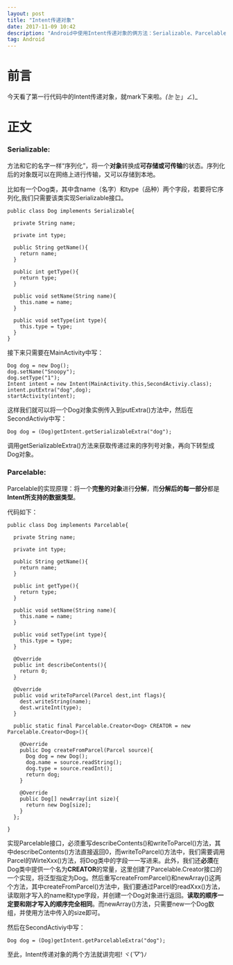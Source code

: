 ```yaml
---
layout: post
title: "Intent传递对象"
date: 2017-11-09 10:42
description: "Android中使用Intent传递对象的俩方法：Serializable、Parcelable"
tag: Android
---
```


# 前言
今天看了第一行代码中的Intent传递对象，就mark下来啦。_(눈_ 눈」∠)_

# 正文

### Serializable:
方法和它的名字一样“序列化”，将一个**对象**转换成**可存储或可传输**的状态。序列化后的对象既可以在网络上进行传输，又可以存储到本地。

比如有一个Dog类，其中含name（名字）和type（品种）两个字段，若要将它序列化,我们只需要该类实现Serializable接口。
```
public class Dog implements Serializable{

  private String name;

  private int type;

  public String getName(){
    return name;
  }

  public int getType(){
    return type;
  }

  public void setName(String name){
    this.name = name;
  }

  public void setType(int type){
    this.type = type;
  }
}
```
接下来只需要在MainActivity中写：
```
Dog dog = new Dog();
dog.setName("Snoopy");
dog.setType("1");
Intent intent = new Intent(MainActivity.this,SecondActiviy.class);
intent.putExtra("dog",dog);
startActivity(intent);
```
这样我们就可以将一个Dog对象实例传入到putExtra()方法中，然后在SecondActiviy中写：
```
Dog dog = (Dog)getIntent.getSerializableExtra("dog");
```
调用getSerializableExtra()方法来获取传递过来的序列号对象，再向下转型成Dog对象。

### Parcelable:
Parcelable的实现原理：将一个**完整的对象**进行**分解**，而**分解后的每一部分**都是**Intent所支持的数据类型**。

代码如下：
```
public class Dog implements Parcelable{

  private String name;

  private int type;

  public String getName(){
    return name;
  }

  public int getType(){
    return type;
  }

  public void setName(String name){
    this.name = name;
  }

  public void setType(int type){
    this.type = type;
  }

  @Override
  public int describeContents(){
    return 0;
  }

  @Override
  public void writeToParcel(Parcel dest,int flags){
    dest.writeString(name);
    dest.writeInt(type);
  }

  public static final Parcelable.Creator<Dog> CREATOR = new Parcelable.Creator<Dog>(){

    @Override
    public Dog createFromParcel(Parcel source){
      Dog dog = new Dog();
      dog.name = source.readString();
      dog.type = source.readInt();
      return dog;
    }

    @Override
    public Dog[] newArray(int size){
      return new Dog[size];
    }
  };

}
```
实现Parcelable接口，必须重写describeContents()和writeToParcel()方法，其中describeContents()方法直接返回0，而writeToParcel()方法中，我们需要调用Parcel的WirteXxx()方法，将Dog类中的字段一一写进来。此外，我们还**必须**在Dog类中提供一个名为**CREATOR**的常量，这里创建了Parcelable.Creator接口的一个实现，将泛型指定为Dog。然后重写createFromParcel()和newArray()这两个方法，其中createFromParcel()方法中，我们要通过Parcel的readXxx()方法，读取刚才写入的name和type字段，并创建一个Dog对象进行返回。**读取的顺序一定要和刚才写入的顺序完全相同**。而newArray()方法，只需要new一个Dog数组，并使用方法中传入的size即可。

然后在SecondActiviy中写：
```
Dog dog = (Dog)getIntent.getParcelableExtra("dog");
```

至此，Intent传递对象的两个方法就讲完啦! ヾ(*´▽‘*)ﾉ
